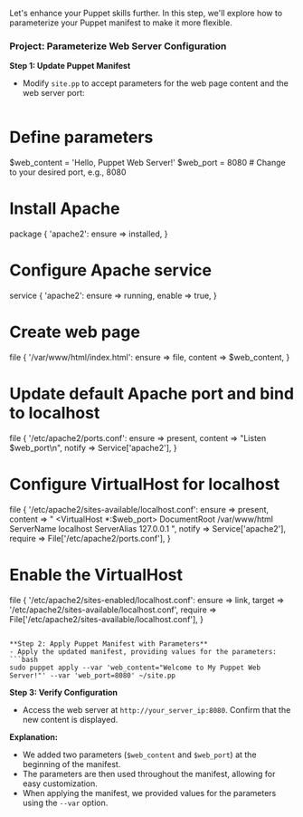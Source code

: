 Let's enhance your Puppet skills further. In this step, we'll explore how to parameterize your Puppet manifest to make it more flexible.

### Project: Parameterize Web Server Configuration

**Step 1: Update Puppet Manifest**
- Modify `site.pp` to accept parameters for the web page content and the web server port:

  ```puppet
# Define parameters
$web_content = 'Hello, Puppet Web Server!'
$web_port    = 8080  # Change to your desired port, e.g., 8080

# Install Apache
package { 'apache2':
  ensure => installed,
}

# Configure Apache service
service { 'apache2':
  ensure  => running,
  enable  => true,
}

# Create web page
file { '/var/www/html/index.html':
  ensure  => file,
  content => $web_content,
}

# Update default Apache port and bind to localhost
file { '/etc/apache2/ports.conf':
  ensure  => present,
  content => "Listen $web_port\n",
  notify  => Service['apache2'],
}

# Configure VirtualHost for localhost
file { '/etc/apache2/sites-available/localhost.conf':
  ensure  => present,
  content => "
    <VirtualHost *:$web_port>
        DocumentRoot /var/www/html
        ServerName localhost
        ServerAlias 127.0.0.1
    </VirtualHost>
  ",
  notify  => Service['apache2'],
  require => File['/etc/apache2/ports.conf'],
}

# Enable the VirtualHost
file { '/etc/apache2/sites-enabled/localhost.conf':
  ensure  => link,
  target  => '/etc/apache2/sites-available/localhost.conf',
  require => File['/etc/apache2/sites-available/localhost.conf'],
}
  ```

**Step 2: Apply Puppet Manifest with Parameters**
- Apply the updated manifest, providing values for the parameters:
  ```bash
  sudo puppet apply --var 'web_content="Welcome to My Puppet Web Server!"' --var 'web_port=8080' ~/site.pp
  ```

**Step 3: Verify Configuration**
- Access the web server at `http://your_server_ip:8080`. Confirm that the new content is displayed.

**Explanation:**
- We added two parameters (`$web_content` and `$web_port`) at the beginning of the manifest.
- The parameters are then used throughout the manifest, allowing for easy customization.
- When applying the manifest, we provided values for the parameters using the `--var` option.

